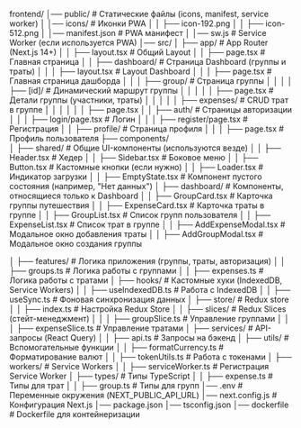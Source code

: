 frontend/
│── public/                      # Статические файлы (icons, manifest, service worker)
│   │── icons/                    # Иконки PWA
│   │   ├── icon-192.png
│   │   ├── icon-512.png
│   │── manifest.json             # PWA манифест
│   │── sw.js                     # Service Worker (если используется PWA)
│── src/
│   ├── app/                     # App Router (Next.js 14+)
│   │   ├── layout.tsx            # Общий Layout
│   │   ├── page.tsx              # Главная страница
│   │   ├── dashboard/            # Страница Dashboard (группы и траты)
│   │   │   ├── layout.tsx         # Layout Dashboard
│   │   │   ├── page.tsx           # Главная страница дашборда
│   │   │   ├── group/             # Страница группы
│   │   │   │   ├── [id]/          # Динамический маршрут группы
│   │   │   │   │   ├── page.tsx   # Детали группы (участники, траты)
│   │   │   │   │   ├── expenses/  # CRUD трат в группе
│   │   │   │   │   │   ├── page.tsx
│   │   ├── auth/                  # Страницы авторизации
│   │   │   ├── login/page.tsx      # Логин
│   │   │   ├── register/page.tsx   # Регистрация
│   │   ├── profile/               # Страница профиля
│   │   │   ├── page.tsx            # Профиль пользователя
├── components/                 
│   ├── shared/                  # Общие UI-компоненты (используются везде)
│   │   ├── Header.tsx           # Хедер
│   │   ├── Sidebar.tsx          # Боковое меню
│   │   ├── Button.tsx           # Кастомные кнопки (если нужно)
│   │   ├── Loader.tsx           # Индикатор загрузки
│   │   ├── EmptyState.tsx       # Компонент пустого состояния (например, "Нет данных")
│   ├── dashboard/               # Компоненты, относящиеся только к Dashboard
│   │   ├── GroupCard.tsx        # Карточка группы путешествия
│   │   ├── ExpenseCard.tsx      # Карточка траты в группе
│   │   ├── GroupList.tsx        # Список групп пользователя
│   │   ├── ExpenseList.tsx      # Список трат в группе
│   │   ├── AddExpenseModal.tsx  # Модальное окно добавления траты
│   │   ├── AddGroupModal.tsx    # Модальное окно создания группы

│   ├── features/                  # Логика приложения (группы, траты, авторизация)
│   │   ├── groups.ts               # Логика работы с группами
│   │   ├── expenses.ts             # Логика работы с тратами
│   ├── hooks/                     # Кастомные хуки (IndexedDB, Service Workers)
│   │   ├── useIndexedDB.ts         # Работа с IndexedDB
│   │   ├── useSync.ts              # Фоновая синхронизация данных
│   ├── store/                     # Redux store
│   │   ├── index.ts                # Настройка Redux Store
│   │   ├── slices/                 # Redux Slices (стейт-менеджмент)
│   │   │   ├── groupSlice.ts       # Управление группами
│   │   │   ├── expenseSlice.ts     # Управление тратами
│   ├── services/                  # API-запросы (React Query)
│   │   ├── api.ts                  # Запросы на бэкенд
│   ├── utils/                     # Вспомогательные функции
│   │   ├── formatCurrency.ts       # Форматирование валют
│   │   ├── tokenUtils.ts           # Работа с токенами
│   ├── workers/                   # Service Workers
│   │   ├── serviceWorker.ts        # Регистрация Service Worker
│   ├── types/                     # Типы TypeScript
│   │   ├── expense.ts              # Типы для трат
│   │   ├── group.ts                # Типы для групп
│── .env                           # Переменные окружения (NEXT_PUBLIC_API_URL)
│── next.config.js                 # Конфигурация Next.js
│── package.json
│── tsconfig.json
│── dockerfile                     # Dockerfile для контейнеризации
